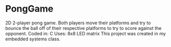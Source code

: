 # PongGame
2D 2-player pong game. Both players move their platforms and try to bounce the ball off of their respective platforms to try to score against the opponent. 
Coded in: C
Uses: 8x8 LED matrix
This project was created in my embedded systems class.
